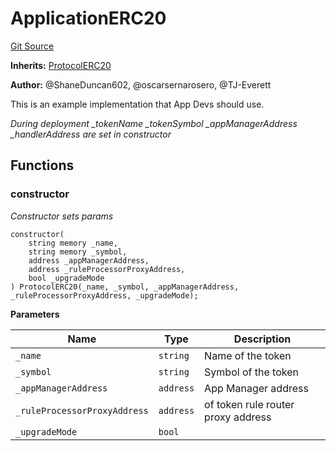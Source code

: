 # ApplicationERC20
[Git Source](https://github.com/thrackle-io/rules-protocol/blob/941799bce65220406b4d9686c5c5f1ae7c99f4ee/src/example/ApplicationERC20.sol)

**Inherits:**
[ProtocolERC20](/src/token/ProtocolERC20.sol/contract.ProtocolERC20.md)

**Author:**
@ShaneDuncan602, @oscarsernarosero, @TJ-Everett

This is an example implementation that App Devs should use.

*During deployment _tokenName _tokenSymbol _appManagerAddress _handlerAddress are set in constructor*


## Functions
### constructor

*Constructor sets params*


```solidity
constructor(
    string memory _name,
    string memory _symbol,
    address _appManagerAddress,
    address _ruleProcessorProxyAddress,
    bool _upgradeMode
) ProtocolERC20(_name, _symbol, _appManagerAddress, _ruleProcessorProxyAddress, _upgradeMode);
```
**Parameters**

|Name|Type|Description|
|----|----|-----------|
|`_name`|`string`|Name of the token|
|`_symbol`|`string`| Symbol of the token|
|`_appManagerAddress`|`address`|App Manager address|
|`_ruleProcessorProxyAddress`|`address`|of token rule router proxy address|
|`_upgradeMode`|`bool`||


